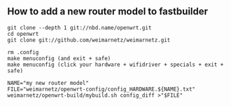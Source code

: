 How to add a new router model to fastbuilder
--------------------------------------------

	git clone --depth 1 git://nbd.name/openwrt.git
	cd openwrt
	git clone git://github.com/weimarnetz/weimarnetz.git

	rm .config
	make menuconfig (and exit + safe)
	make menuconfig (click your hardware + wifidriver + specials + exit + safe)

	NAME="my new router model"
	FILE="weimarnetz/openwrt-config/config_HARDWARE.${NAME}.txt"
	weimarnetz/openwrt-build/mybuild.sh config_diff >"$FILE"

